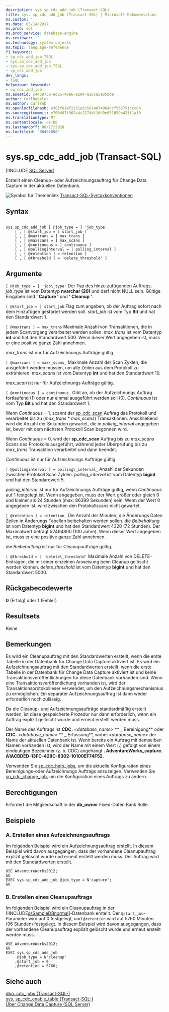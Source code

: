```yaml
---
description: sys.sp_cdc_add_job (Transact-SQL)
title: sys. sp_cdc_add_job (Transact-SQL) | Microsoft-Dokumentation
ms.custom: ''
ms.date: 03/14/2017
ms.prod: sql
ms.prod_service: database-engine
ms.reviewer: ''
ms.technology: system-objects
ms.topic: language-reference
f1_keywords:
- sp_cdc_add_job_TSQL
- sys.sp_cdc_add_job
- sys.sp_cdc_add_job_TSQL
- sp_cdc_add_job
dev_langs:
- TSQL
helpviewer_keywords:
- sp_cdc_add_job
ms.assetid: c4458738-ed25-40a6-8294-a26ca5a05bd9
author: CarlRabeler
ms.author: carlrab
ms.openlocfilehash: e301fe1ef2251a5c5814074864ccf566791ccc8b
ms.sourcegitcommit: e700497f962e4c2274df16d9e651059b42ff1a10
ms.translationtype: MT
ms.contentlocale: de-DE
ms.lasthandoff: 08/17/2020
ms.locfileid: "88492898"
---
```

# <a name="syssp_cdc_add_job-transact-sql"></a>sys.sp_cdc_add_job (Transact-SQL)
[!INCLUDE [SQL Server](../../includes/applies-to-version/sqlserver.md)]

  Erstellt einen Cleanup- oder Aufzeichnungsauftrag für Change Data Capture in der aktuellen Datenbank.  
  
 ![Symbol für Themenlink](../../database-engine/configure-windows/media/topic-link.gif "Symbol für Themenlink") [Transact-SQL-Syntaxkonventionen](../../t-sql/language-elements/transact-sql-syntax-conventions-transact-sql.md)  
  
## <a name="syntax"></a>Syntax  
  
```  
  
sys.sp_cdc_add_job [ @job_type = ] 'job_type'  
    [ , [ @start_job = ] start_job ]   
    [ , [ @maxtrans = ] max_trans ]   
    [ , [ @maxscans = ] max_scans ]   
    [ , [ @continuous = ] continuous ]   
    [ , [ @pollinginterval = ] polling_interval ]   
    [ , [ @retention ] = retention ]   
    [ , [ @threshold ] = 'delete_threshold' ]  
```  
  
## <a name="arguments"></a>Argumente  
`[ @job_type = ] 'job\_type'` Der Typ des hinzu zufügenden Auftrags. *job_type* ist vom Datentyp **nvarchar (20)** und darf nicht NULL sein. Gültige Eingaben sind **' Capture '** und **' Cleanup '**.  
  
`[ @start_job = ] start_job` Flag zum angeben, ob der Auftrag sofort nach dem Hinzufügen gestartet werden soll. *start_job* ist vom Typ **Bit** und hat den Standardwert 1.  
  
`[ @maxtrans ] = max_trans` Maximale Anzahl von Transaktionen, die in jedem Scanvorgang verarbeitet werden sollen. *max_trans* ist vom Datentyp **int** und hat den Standardwert 500. Wenn dieser Wert angegeben ist, muss er eine positive ganze Zahl annehmen.  
  
 *max_trans* ist nur für Aufzeichnungs Aufträge gültig.  
  
`[ @maxscans ] = max\_scans_` Maximale Anzahl der Scan Zyklen, die ausgeführt werden müssen, um alle Zeilen aus dem Protokoll zu extrahieren. *max_scans* ist vom Datentyp **int** und hat den Standardwert 10.  
  
 *max_scan* ist nur für Aufzeichnungs Aufträge gültig.  
  
`[ @continuous ] = continuous_` Gibt an, ob der Aufzeichnungs Auftrag fortlaufend (1) oder nur einmal ausgeführt werden soll (0). *Continuous* ist vom Typ **Bit** und hat den Standardwert 1.  
  
 Wenn *Continuous* = 1, scannt der [sp_cdc_scan](../../relational-databases/system-stored-procedures/sys-sp-cdc-scan-transact-sql.md) Auftrag das Protokoll und verarbeitet bis zu (*max_trans* \* *max_scans*) Transaktionen. Anschließend wird die Anzahl der Sekunden gewartet, die in *polling_interval* angegeben ist, bevor mit dem nächsten Protokoll Scan begonnen wird.  
  
 Wenn *Continuous* = 0, wird der **sp_cdc_scan** Auftrag bis zu *max_scans* Scans des Protokolls ausgeführt, während jeder Überprüfung bis zu *max_trans* Transaktion verarbeitet und dann beendet.  
  
 *Continuous* ist nur für Aufzeichnungs Aufträge gültig.  
  
`[ @pollinginterval ] = polling\_interval_` Anzahl der Sekunden zwischen Protokoll Scan Zyklen. *polling_interval* ist vom Datentyp **bigint** und hat den Standardwert 5.  
  
 *polling_interval* ist nur für Aufzeichnungs Aufträge gültig, wenn *Continuous* auf 1 festgelegt ist. Wenn angegeben, muss der Wert größer oder gleich 0 und kleiner als 24 Stunden (max: 86399 Sekunden) sein. Wenn der Wert 0 angegeben ist, wird zwischen den Protokollscans nicht gewartet.  
  
`[ @retention ] = retention_` Die Anzahl der Minuten, die Änderungs Daten Zeilen in Änderungs Tabellen beibehalten werden sollen. die *Beibehaltung* ist vom Datentyp **bigint** und hat den Standardwert 4320 (72 Stunden). Der Maximalwert beträgt 52494800 (100 Jahre). Wenn dieser Wert angegeben ist, muss er eine positive ganze Zahl annehmen.  
  
 die *Beibehaltung* ist nur für Cleanupaufträge gültig.  
  
`[ @threshold = ] 'delete\_threshold'` Maximale Anzahl von DELETE-Einträgen, die mit einer einzelnen Anweisung beim Cleanup gelöscht werden können. *delete_threshold* ist vom Datentyp **bigint** und hat den Standardwert 5000.  
  
## <a name="return-code-values"></a>Rückgabecodewerte  
 **0** (Erfolg) oder **1** (Fehler)  
  
## <a name="result-sets"></a>Resultsets  
 Keine  
  
## <a name="remarks"></a>Bemerkungen  
 Es wird ein Cleanupauftrag mit den Standardwerten erstellt, wenn die erste Tabelle in der Datenbank für Change Data Capture aktiviert ist. Es wird ein Aufzeichnungsauftrag mit den Standardwerten erstellt, wenn die erste Tabelle in der Datenbank für Change Data Capture aktiviert ist und keine Transaktionsveröffentlichungen für diese Datenbank vorhanden sind. Wenn eine Transaktionsveröffentlichung vorhanden ist, wird der Transaktionsprotokollleser verwendet, um den Aufzeichnungsmechanismus zu ermöglichen. Ein separater Aufzeichnungsauftrag ist dann weder erforderlich noch zulässig.  
  
 Da die Cleanup- und Aufzeichnungsaufträge standardmäßig erstellt werden, ist diese gespeicherte Prozedur nur dann erforderlich, wenn ein Auftrag explizit gelöscht wurde und erneut erstellt werden muss.  
  
 Der Name des Auftrags ist **CDC.** _\<database\_name\>_ ** \_ Bereinigung** oder **CDC.** _\<database\_name\>_ ** \_ Erfassung**, wobei *<database_name>* der Name der aktuellen Datenbank ist. Wenn bereits ein Auftrag mit demselben Namen vorhanden ist, wird der Name mit einem Wert (**.**) gefolgt von einem eindeutigen Bezeichner (z. b. CDC) angehängt **. AdventureWorks_capture. A1ACBDED-13FC-428C-8302-10100EF74F52**.  
  
 Verwenden Sie [sp_cdc_help_jobs](../../relational-databases/system-stored-procedures/sys-sp-cdc-help-jobs-transact-sql.md), um die aktuelle Konfiguration eines Bereinigungs-oder Aufzeichnungs Auftrags anzuzeigen. Verwenden Sie [sp_cdc_change_job](../../relational-databases/system-stored-procedures/sys-sp-cdc-change-job-transact-sql.md), um die Konfiguration eines Auftrags zu ändern.  
  
## <a name="permissions"></a>Berechtigungen  
 Erfordert die Mitgliedschaft in der **db_owner** Fixed-Daten Bank Rolle.  
  
## <a name="examples"></a>Beispiele  
  
### <a name="a-creating-a-capture-job"></a>A. Erstellen eines Aufzeichnungsauftrags  
 Im folgenden Beispiel wird ein Aufzeichnungsauftrag erstellt. In diesem Beispiel wird davon ausgegangen, dass der vorhandene Cleanupauftrag explizit gelöscht wurde und erneut erstellt werden muss. Der Auftrag wird mit den Standardwerten erstellt.  
  
```  
USE AdventureWorks2012;  
GO  
EXEC sys.sp_cdc_add_job @job_type = N'capture';  
GO  
```  
  
### <a name="b-creating-a-cleanup-job"></a>B. Erstellen eines Cleanupauftrags  
 Im folgenden Beispiel wird ein Cleanupauftrag in der [!INCLUDE[ssSampleDBnormal](../../includes/sssampledbnormal-md.md)]-Datenbank erstellt. Der `@start_job`-Parameter wird auf 0 festgelegt, und `@retention` wird auf 5760 Minuten (96 Stunden) festgelegt. In diesem Beispiel wird davon ausgegangen, dass der vorhandene Cleanupauftrag explizit gelöscht wurde und erneut erstellt werden muss.  
  
```  
USE AdventureWorks2012;  
GO  
EXEC sys.sp_cdc_add_job  
     @job_type = N'cleanup'  
    ,@start_job = 0  
    ,@retention = 5760;  
```  
  
## <a name="see-also"></a>Siehe auch  
 [dbo. cdc_jobs &#40;Transact-SQL-&#41;](../../relational-databases/system-tables/dbo-cdc-jobs-transact-sql.md)   
 [sys. sp_cdc_enable_table &#40;Transact-SQL-&#41;](../../relational-databases/system-stored-procedures/sys-sp-cdc-enable-table-transact-sql.md)   
 [Über Change Data Capture &#40;SQL Server&#41;](../../relational-databases/track-changes/about-change-data-capture-sql-server.md)  
  
  
